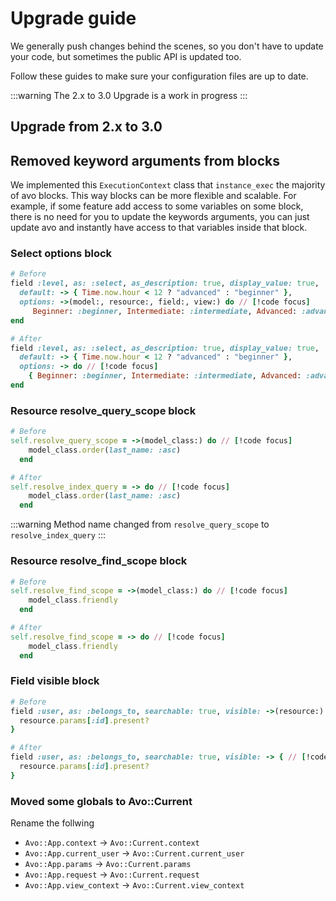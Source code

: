 # Upgrade guide

We generally push changes behind the scenes, so you don't have to update your code, but sometimes the public API is updated too.

Follow these guides to make sure your configuration files are up to date.

:::warning
The 2.x to 3.0 Upgrade is a work in progress
:::

## Upgrade from 2.x to 3.0

## Removed keyword arguments from blocks

We implemented this `ExecutionContext` class that `instance_exec` the majority of avo blocks. This way blocks can be more flexible and scalable. For example, if some feature add access to some variables on some block, there is no need for you to update the keywords arguments, you can just update avo and instantly have access to that variables inside that block.

### Select options block
```ruby
# Before
field :level, as: :select, as_description: true, display_value: true,
  default: -> { Time.now.hour < 12 ? "advanced" : "beginner" },
  options: ->(model:, resource:, field:, view:) do // [!code focus]
     Beginner: :beginner, Intermediate: :intermediate, Advanced: :advanced }
end

# After
field :level, as: :select, as_description: true, display_value: true,
  default: -> { Time.now.hour < 12 ? "advanced" : "beginner" },
  options: -> do // [!code focus]
    { Beginner: :beginner, Intermediate: :intermediate, Advanced: :advanced }
end
```

### Resource resolve_query_scope block
```ruby
# Before
self.resolve_query_scope = ->(model_class:) do // [!code focus]
    model_class.order(last_name: :asc)
  end

# After
self.resolve_index_query = -> do // [!code focus]
    model_class.order(last_name: :asc)
  end
```

:::warning
  Method name changed from `resolve_query_scope` to `resolve_index_query`
:::
### Resource resolve_find_scope block
```ruby
# Before
self.resolve_find_scope = ->(model_class:) do // [!code focus]
    model_class.friendly
  end

# After
self.resolve_find_scope = -> do // [!code focus]
    model_class.friendly
  end
```

### Field visible block
```ruby
# Before
field :user, as: :belongs_to, searchable: true, visible: ->(resource:) { // [!code focus]
  resource.params[:id].present?
}

# After
field :user, as: :belongs_to, searchable: true, visible: -> { // [!code focus]
  resource.params[:id].present?
}
```

### Moved some globals to Avo::Current

Rename the follwing
- `Avo::App.context`      -> `Avo::Current.context`
- `Avo::App.current_user` -> `Avo::Current.current_user`
- `Avo::App.params`       -> `Avo::Current.params`
- `Avo::App.request`      -> `Avo::Current.request`
- `Avo::App.view_context` -> `Avo::Current.view_context`

